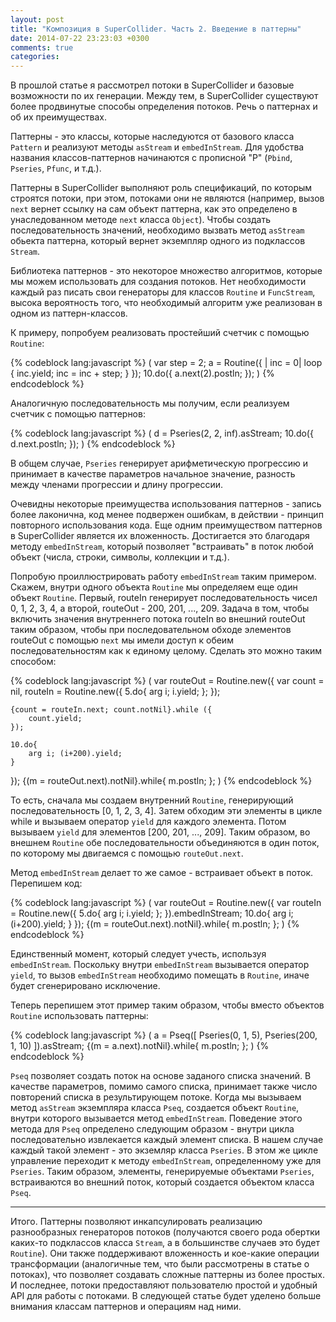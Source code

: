 ```yaml
---
layout: post
title: "Композиция в SuperCollider. Часть 2. Введение в паттерны"
date: 2014-07-22 23:23:03 +0300
comments: true
categories: 
---
```

В прошлой статье я рассмотрел потоки в SuperCollider и базовые возможности по их генерации. Между тем, в SuperCollider существуют более продвинутые способы определения потоков. Речь о паттернах и об их преимуществах.
<!--more-->
Паттерны - это классы, которые наследуются от базового класса `Pattern` и реализуют методы `asStream` и `embedInStream`. Для удобства названия классов-паттернов начинаются с прописной "P" (`Pbind`, `Pseries`, `Pfunc`, и т.д.). 

Паттерны в SuperCollider выполняют роль спецификаций, по которым строятся потоки, при этом, потоками они не являются (например, вызов `next` вернет ссылку на сам объект паттерна, как это определено в унаследованном методе `next` класса `Object`). Чтобы создать последовательность значений, необходимо вызвать метод `asStream` обьекта паттерна, который вернет экземпляр одного из подклассов `Stream`. 

Библиотека паттернов - это некоторое множество алгоритмов, которые мы можем использовать для создания потоков. Нет необходимости каждый раз писать свои генераторы для классов `Routine` и `FuncStream`, высока вероятность того, что необходимый алгоритм уже реализован в одном из паттерн-классов. 

К примеру, попробуем реализовать простейший счетчик с помощью `Routine`:

{% codeblock lang:javascript %}
(
var step = 2;
a = Routine({
    | inc = 0|
    loop {
        inc.yield;
        inc = inc + step;
    }
});
10.do({ a.next(2).postln; });
)
{% endcodeblock %}

Аналогичную последовательность мы получим, если реализуем счетчик с помощью паттернов:

{% codeblock lang:javascript %}
(
d = Pseries(2, 2, inf).asStream;
10.do({
    d.next.postln;
});
)
{% endcodeblock %}

В общем случае, `Pseries` генерирует арифметическую прогрессию и принимает в качестве параметров начальное значение, разность между членами прогрессии и длину прогреcсии. 

Очевидны некоторые преимущества использования паттернов - запись более лаконична, код менее подвержен ошибкам, в действии - принцип повторного использования кода. Еще одним преимуществом паттернов в SuperCollider является их вложенность. Достигается это благодаря методу `embedInStream`, который позволяет "встраивать" в поток любой объект (числа, строки, символы, коллекции и т.д.).

Попробую проиллюстрировать работу `embedInStream` таким примером. Скажем, внутри одного объекта `Routine` мы определяем еще один объект `Routine`. Первый, routeIn генерирует последовательность чисел 0, 1, 2, 3, 4, а  второй, routeOut - 200, 201, ..., 209. Задача в том, чтобы включить значения внутреннего потока routeIn во внешний routeOut таким образом, чтобы при последовательном обходе элементов routeOut с помощью `next` мы имели доступ к обеим последовательностям как к единому целому. Сделать это можно таким способом:

{% codeblock lang:javascript %}
(
var routeOut = Routine.new({
    var count = nil,
    routeIn = Routine.new({
        5.do{
            arg i; i.yield;
        };
    });
    
    {count = routeIn.next; count.notNil}.while ({
        count.yield;        
    });
    
    10.do{
        arg i; (i+200).yield;
    }
});
{(m = routeOut.next).notNil}.while{
    m.postln;
};
)
{% endcodeblock %}

То есть, сначала мы создаем внутренний `Routine`, генерирующий последовательность [0, 1, 2, 3, 4]. Затем обходим эти элементы в цикле while и вызываем оператор `yield` для каждого элемента. Потом вызываем `yield` для элементов [200, 201, ..., 209]. Таким образом, во внешнем `Routine` обе последовательности объединяются в один поток, по которому мы двигаемся с помощью `routeOut.next`.

Метод `embedInStream` делает то же самое - встраивает объект в поток. Перепишем код: 

{% codeblock lang:javascript %}
(
var routeOut = Routine.new({
    var routeIn = Routine.new({
        5.do{
            arg i; i.yield;
        };
    }).embedInStream;
    10.do{
        arg i; (i+200).yield;
    }
});
{(m = routeOut.next).notNil}.while{
    m.postln;
};
)
{% endcodeblock %}

Единственный момент, который следует учесть, используя `embedInStream`. Поскольку внутри `embedInStream` вызывается оператор `yield`, то вызов `embedInStream` необходимо помещать в `Routine`, иначе будет сгенерировано исключение.

Теперь перепишем этот пример таким образом, чтобы вместо объектов `Routine` использовать паттерны:

{% codeblock lang:javascript %}
(
a = Pseq([
        Pseries(0, 1, 5), 
        Pseries(200, 1, 10)
    ]).asStream;
{(m = a.next).notNil}.while{
    m.postln;
};
)
{% endcodeblock %}

`Pseq` позволяет создать поток на основе заданого списка значений. В качестве параметров, помимо самого списка, принимает также число повторений списка в результирующем потоке. Когда мы вызываем метод `asStream` экземпляра класса `Pseq`, создается объект `Routine`, внутри которого вызывается метод `embedInStream`. Поведение этого метода для `Pseq` определено следующим образом - внутри цикла последовательно извлекается каждый элемент списка. В нашем случае каждый такой элемент - это экземляр класса `Pseries`. В этом же цикле управление переходит к методу `embedInStream`, определенному уже для `Pseries`. Таким образом, элементы, генерируемые объектами `Pseries`, встраиваются во внешний поток, который создается объектом класса `Pseq`.

---
Итого. Паттерны позволяют инкапсулировать реализацию разнообразных генераторов потоков (получаются своего рода обертки каких-то подклассов класса `Stream`, а в большинстве случаев это будет `Routine`). Они также поддерживают вложенность и кое-какие операции трансформации (аналогичные тем, что были рассмотрены в статье о потоках), что позволяет создавать сложные паттерны из более простых. И последнее, потоки предоставляют пользователю простой и удобный API для работы с потоками. В следующей статье будет уделено больше внимания классам паттернов и операциям над ними.